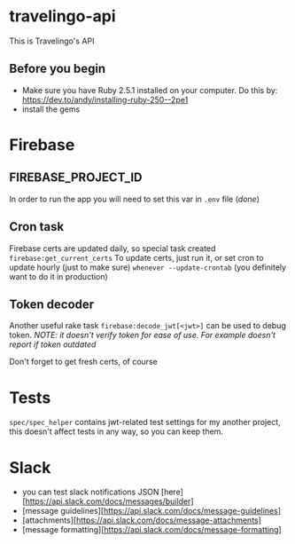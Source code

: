 # travelingo-api

This is Travelingo's API

## Before you begin
- Make sure you have Ruby 2.5.1 installed on your computer. Do this by: https://dev.to/andy/installing-ruby-250--2pe1
- install the gems

# Firebase

## FIREBASE_PROJECT_ID

In order to run the app you will need to set this var in `.env` file (*done*)

## Cron task

Firebase certs are updated daily, so special task created ``firebase:get_current_certs``
To update certs, just run it, or set cron to update hourly (just to make sure) ``whenever --update-crontab`` (you definitely want to do it in production)

## Token decoder

Another useful rake task ``firebase:decode_jwt[<jwt>]`` can be used to debug token.
*NOTE: it doesn't verify token for ease of use. For example doesn't report if token outdated*

Don't forget to get fresh certs, of course

# Tests

``spec/spec_helper`` contains jwt-related test settings for my another project, this doesn't affect tests in any way, so you can keep them.

# Slack

- you can test slack notifications JSON [here][https://api.slack.com/docs/messages/builder]
- [message guidelines][https://api.slack.com/docs/message-guidelines]
- [attachments][https://api.slack.com/docs/message-attachments]
- [message formatting][https://api.slack.com/docs/message-formatting]
